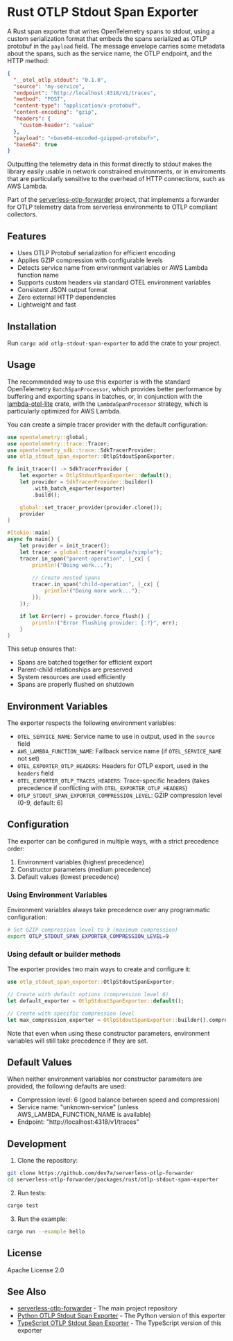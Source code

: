 # Rust OTLP Stdout Span Exporter

A Rust span exporter that writes OpenTelemetry spans to stdout, using a custom serialization format that embeds the spans serialized as OTLP protobuf in the `payload` field. 
The message envelope carries some metadata about the spans, such as the service name, the OTLP endpoint, and the HTTP method:

```json
{
  "__otel_otlp_stdout": "0.1.0",
  "source": "my-service",
  "endpoint": "http://localhost:4318/v1/traces",
  "method": "POST",
  "content-type": "application/x-protobuf",
  "content-encoding": "gzip",
  "headers": {
    "custom-header": "value"
  },
  "payload": "<base64-encoded-gzipped-protobuf>",
  "base64": true
}
```
Outputting the telemetry data in this format directly to stdout makes the library easily usable in network constrained environments, or in enviroments that are particularly sensitive to the overhead of HTTP connections, such as AWS Lambda.

Part of the [serverless-otlp-forwarder](https://github.com/dev7a/serverless-otlp-forwarder) project, that implements a forwarder for OTLP telemetry data from serverless environments to OTLP compliant collectors.

## Features

- Uses OTLP Protobuf serialization for efficient encoding
- Applies GZIP compression with configurable levels
- Detects service name from environment variables or AWS Lambda function name
- Supports custom headers via standard OTEL environment variables
- Consistent JSON output format
- Zero external HTTP dependencies
- Lightweight and fast

## Installation

Run `cargo add otlp-stdout-span-exporter` to add the crate to your project.

## Usage

The recommended way to use this exporter is with the standard OpenTelemetry `BatchSpanProcessor`, which provides better performance by buffering and exporting spans in batches, or, in conjunction with the [lambda-otel-lite](https://crates.io/crates/lambda-otel-lite) crate, with the `LambdaSpanProcessor` strategy, which is particularly optimized for AWS Lambda.

You can create a simple tracer provider with the default configuration:

```rust
use opentelemetry::global;
use opentelemetry::trace::Tracer;
use opentelemetry_sdk::trace::SdkTracerProvider;
use otlp_stdout_span_exporter::OtlpStdoutSpanExporter;

fn init_tracer() -> SdkTracerProvider {
    let exporter = OtlpStdoutSpanExporter::default();
    let provider = SdkTracerProvider::builder()
        .with_batch_exporter(exporter)
        .build();

    global::set_tracer_provider(provider.clone());
    provider
}

#[tokio::main]
async fn main() {
    let provider = init_tracer();
    let tracer = global::tracer("example/simple");
    tracer.in_span("parent-operation", |_cx| {
        println!("Doing work...");
        
        // Create nested spans
        tracer.in_span("child-operation", |_cx| {
            println!("Doing more work...");
        });
    });

    if let Err(err) = provider.force_flush() {
        println!("Error flushing provider: {:?}", err);
    }
}
```

This setup ensures that:
- Spans are batched together for efficient export
- Parent-child relationships are preserved
- System resources are used efficiently
- Spans are properly flushed on shutdown

## Environment Variables

The exporter respects the following environment variables:

- `OTEL_SERVICE_NAME`: Service name to use in output, used in the `source` field
- `AWS_LAMBDA_FUNCTION_NAME`: Fallback service name (if `OTEL_SERVICE_NAME` not set)
- `OTEL_EXPORTER_OTLP_HEADERS`: Headers for OTLP export, used in the `headers` field
- `OTEL_EXPORTER_OTLP_TRACES_HEADERS`: Trace-specific headers (takes precedence if conflicting with `OTEL_EXPORTER_OTLP_HEADERS`)
- `OTLP_STDOUT_SPAN_EXPORTER_COMPRESSION_LEVEL`: GZIP compression level (0-9, default: 6)

## Configuration

The exporter can be configured in multiple ways, with a strict precedence order:

1. Environment variables (highest precedence)
2. Constructor parameters (medium precedence)
3. Default values (lowest precedence)

### Using Environment Variables

Environment variables always take precedence over any programmatic configuration:

```bash
# Set GZIP compression level to 9 (maximum compression)
export OTLP_STDOUT_SPAN_EXPORTER_COMPRESSION_LEVEL=9
```

### Using default or builder methods

The exporter provides two main ways to create and configure it:

```rust
use otlp_stdout_span_exporter::OtlpStdoutSpanExporter;

// Create with default options (compression level 6)
let default_exporter = OtlpStdoutSpanExporter::default();

// Create with specific compression level
let max_compression_exporter = OtlpStdoutSpanExporter::builder().compression_level(9).build();
```

Note that even when using these constructor parameters, environment variables will still take precedence if they are set.

## Default Values

When neither environment variables nor constructor parameters are provided, the following defaults are used:

- Compression level: 6 (good balance between speed and compression)
- Service name: "unknown-service" (unless AWS_LAMBDA_FUNCTION_NAME is available)
- Endpoint: "http://localhost:4318/v1/traces"

## Development

1. Clone the repository:
```bash
git clone https://github.com/dev7a/serverless-otlp-forwarder
cd serverless-otlp-forwarder/packages/rust/otlp-stdout-span-exporter
```

2. Run tests:
```bash
cargo test
```

3. Run the example:
```bash
cargo run --example hello
```

## License

Apache License 2.0

## See Also

- [serverless-otlp-forwarder](https://github.com/dev7a/serverless-otlp-forwarder) - The main project repository
- [Python OTLP Stdout Span Exporter](https://github.com/dev7a/serverless-otlp-forwarder/tree/main/packages/python/otlp-stdout-span-exporter) - The Python version of this exporter
- [TypeScript OTLP Stdout Span Exporter](https://github.com/dev7a/serverless-otlp-forwarder/tree/main/packages/node/otlp-stdout-span-exporter) - The TypeScript version of this exporter 